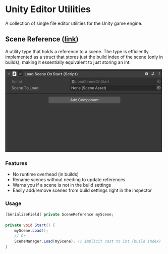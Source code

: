 # Unity Editor Utilities

A collection of single file editor utilities for the Unity game engine.

## Scene Reference ([link](DemoProject/Assets/Scripts/SceneReference/SceneReference.cs))

A utility type that holds a reference to a scene. The type is efficiently
implemented as a struct that stores just the build index of the scene (only in
builds), making it essentially equivalent to just storing an int.

![Scene reference demo](Images/SceneReference_Demo.gif)

### Features
- No runtime overhead (in builds)
- Rename scenes without needing to update references
- Warns you if a scene is not in the build settings
- Easily add/remove scenes from build settings right in the inspector

### Usage

```c#
[SerializeField] private SceneReference myScene;

private void Start() {
    myScene.Load();
    // Or
    SceneManager.Load(myScene); // Implicit cast to int (build index)
}
```

